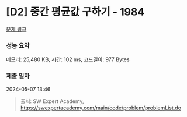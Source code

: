 # [D2] 중간 평균값 구하기 - 1984 

[문제 링크](https://swexpertacademy.com/main/code/problem/problemDetail.do?contestProbId=AV5Pw_-KAdcDFAUq) 

### 성능 요약

메모리: 25,480 KB, 시간: 102 ms, 코드길이: 977 Bytes

### 제출 일자

2024-05-07 13:46



> 출처: SW Expert Academy, https://swexpertacademy.com/main/code/problem/problemList.do